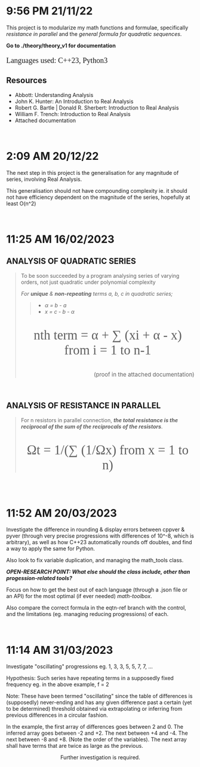 # 9:56 PM 21/11/22

This project is to modularize my math functions and formulae, specifically *resistance in parallel* and the *general formula for quadratic sequences*.

**Go to ./theory/theory_v1 for documentation**

<p style="font-family: consolas; font-size: 20px;">Languages used: C++23, Python3</p>

## Resources

- Abbott: Understanding Analysis
- John K. Hunter: An Introduction to Real Analysis
- Robert G. Bartle | Donald R. Sherbert: Introduction to Real Analysis
- William F. Trench: Introduction to Real Analysis
- Attached documentation

<br/>

# 2:09 AM 20/12/22

The next step in this project is the generalisation for any magnitude of series, involving Real Analysis.

This generalisation should not have compounding complexity ie. it should not have efficiency dependent on the magnitude of the series, hopefully at least O(n^2)

<br/>

# 11:25 AM 16/02/2023

## ANALYSIS OF QUADRATIC SERIES

> To be soon succeeded by a program analysing series of varying orders, not just quadratic under polynomial complexity
>
> *For **unique** & **non-repeating** terms a, b, c in quadratic series;*
> >
> > - *α = b - a* </br>
> > - *x = c - b - α* </br> <!-- x = c + a - 2b*-->
> >
> <p style="font-family: Gabriola; font-size: 35px; text-align: center;">nth term = α + ∑ (xi + α - x) from i = 1 to n-1</p>
> <p style="font-size: 15px; text-align: right;">(proof in the attached documentation)</p>

<br/>

## ANALYSIS OF RESISTANCE IN PARALLEL

> For n resistors in parallel connection, ***the total resistance is the reciprocal of the sum of the reciprocals of the resistors***. </br>
> <p style="font-family: Gabriola; font-size: 35px; text-align: center;">Ωt = 1/(∑ (1/Ωx) from x = 1 to n)</p>

<br/>

# 11:52 AM 20/03/2023

Investigate the difference in rounding & display errors between cppver & pyver (through very precise progressions with differences of 10^-8, which is arbitrary), as well as how C++23 automatically rounds off doubles, and find a way to apply the same for Python.

Also look to fix variable duplication, and managing the math_tools class.

***OPEN-RESEARCH POINT: What else should the class include, other than progession-related tools?***

Focus on how to get the best out of each language (through a .json file or an API) for the most optimal (if ever needed) *math-toolbox*.

Also compare the correct formula in the eqtn-ref branch with the control, and the limitations (eg. managing reducing progressions) of each.

<br/>

# 11:14 AM 31/03/2023

Investigate "oscillating" progressions eg. 1, 3, 3, 5, 5, 7, 7, ...

Hypothesis: Such series have repeating terms in a supposedly fixed frequency eg. in the above example, f = 2

Note: These have been termed "oscillating" since the table of differences is (supposedly) never-ending and has any given difference past a certain (yet to be determined) threshold obtained via extrapolating or inferring from previous differences in a circular fashion.

In the example, the first array of differences goes between 2 and 0. The inferred array goes between -2 and +2. The next between +4 and -4. The next between -8 and +8. (Note the order of the variables). The next array shall have terms that are twice as large as the previous.

<p style="text-align: center;">Further investigation is required. </p>

